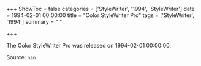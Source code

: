 +++
ShowToc = false
categories = ['StyleWriter', '1994', 'StyleWriter']
date = 1994-02-01 00:00:00
title = "Color StyleWriter Pro"
tags = ['StyleWriter', '1994']
summary = " "

+++

The Color StyleWriter Pro was released on 1994-02-01 00:00:00.

Source: `nan`


